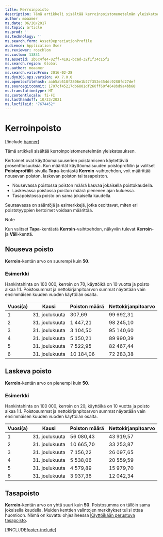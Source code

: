 ```yaml
---
title: Kerroinpoisto
description: Tämä artikkeli sisältää kerroinpoistomenetelmän yleiskatsauksen.
author: moaamer
ms.date: 06/20/2017
ms.topic: article
ms.prod: ''
ms.technology: ''
ms.search.form: AssetDepreciationProfile
audience: Application User
ms.reviewer: roschlom
ms.custom: 13831
ms.assetid: 2b6c4fe4-02ff-4191-bcad-32f1f34c15f2
ms.search.region: Global
ms.author: moaamer
ms.search.validFrom: 2016-02-28
ms.dyn365.ops.version: AX 7.0.0
ms.openlocfilehash: aab5ab518f2806e1b27f352e354dc9280fd27def
ms.sourcegitcommit: 1707cf45217db6801df260ff60f4648bd9a4bb68
ms.translationtype: HT
ms.contentlocale: fi-FI
ms.lasthandoff: 10/23/2021
ms.locfileid: "7674452"
---
```

# <a name="factor-depreciation"></a>Kerroinpoisto

[!include [banner](../includes/banner.md)]

Tämä artikkeli sisältää kerroinpoistomenetelmän yleiskatsauksen.

Kertoimet ovat käyttöomaisuuserien poistamiseen käytettäviä prosenttiosuuksia. Kun määrität käyttöomaisuuden poistoprofiilin ja valitset **Poistoprofiilit**-sivulla **Tapa**-kentästä **Kerroin**-vaihtoehdon, voit määrittää nousevan poiston, laskevan poiston tai tasapoiston.

-   Nousevassa poistossa poiston määrä kasvaa jokaisella poistokaudella.
-   Laskevassa poistossa poiston määrä pienenee ajan kuluessa.
-   Tasapoistossa poisto on sama jokaisella kaudella.

Seuraavassa on sääntöjä ja esimerkkejä, jotka osoittavat, miten eri poistotyyppien kertoimet voidaan määrittää. 

> [!NOTE] 
> Kun valitset **Tapa**-kentästä **Kerroin**-vaihtoehdon, näkyviin tulevat **Kerroin**- ja **Väli**-kenttä.

## <a name="progressive-depreciation"></a>Nouseva poisto
**Kerroin**-kentän arvo on suurempi kuin **50**.

### <a name="example"></a>Esimerkki

Hankintahinta on 100 000, kerroin on 70, käyttöikä on 10 vuotta ja poisto alkaa 1.1. Poistosummat ja nettokirjanpitoarvon summat näytetään vain ensimmäisen kuuden vuoden käyttöiän osalta.

| Vuosi(a) | Kausi      | Poiston määrä | Nettokirjanpitoarvo |
|------|-------------|---------------------|-----------------------|
| 1    | 31. joulukuuta | 307,69              | 99 692,31             |
| 2    | 31. joulukuuta | 1 447,21            | 98 245,10             |
| 3    | 31. joulukuuta | 3 104,50            | 95 140,60             |
| 4    | 31. joulukuuta | 5 150,21            | 89 990,39             |
| 5    | 31. joulukuuta | 7 522,95            | 82 467,44             |
| 6    | 31. joulukuuta | 10 184,06           | 72 283,38             |

## <a name="digressive-depreciation"></a>Laskeva poisto
**Kerroin**-kentän arvo on pienempi kuin **50**.

### <a name="example"></a>Esimerkki

Hankintahinta on 100 000, kerroin on 20, käyttöikä on 10 vuotta ja poisto alkaa 1.1. Poistosummat ja nettokirjanpitoarvon summat näytetään vain ensimmäisen kuuden vuoden käyttöiän osalta.

| Vuosi(a) | Kausi      | Poiston määrä | Nettokirjanpitoarvo |
|------|-------------|---------------------|-----------------------|
| 1    | 31. joulukuuta | 56 080,43           | 43 919,57             |
| 2    | 31. joulukuuta | 10 665,70           | 33 253,87             |
| 3    | 31. joulukuuta | 7 156,22            | 26 097,65             |
| 4    | 31. joulukuuta | 5 538,06            | 20 559,59             |
| 5    | 31. joulukuuta | 4 579,89            | 15 979,70             |
| 6    | 31. joulukuuta | 3 937,36            | 12 042,34             |

## <a name="straight-line-depreciation"></a>Tasapoisto
**Kerroin**-kentän arvo on yhtä suuri kuin **50**. Poistosumma on tällöin sama jokaisella kaudella. Muiden kenttien valintojen merkitykset tulisi ottaa huomioon. Nämä on kuvattu ohjeaiheessa [Käyttöikään perustuva tasapoisto](straight-line-service-life-depreciation.md).





[!INCLUDE[footer-include](../../includes/footer-banner.md)]
